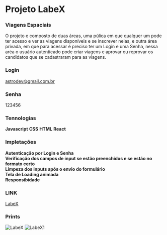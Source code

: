 # Projeto LabeX
### Viagens Espaciais

O projeto e composto de duas áreas, uma púlica em que qualquer um pode ter acesso e ver as viagens
disponíveis e se inscrever nelas, e outra área privada, em que para acessar é preciso ter um Login e uma Senha, nessa aréa o usuário autenticado pode criar viagens e aprovar ou reprovar os candidatos que se cadastraram para as viagens.

### Login
astrodev@gmail.com.br
### Senha
123456

### Tennologias 

**Javascript**
**CSS**
**HTML**
**React**

### Impletações

**Autenticação por Login e Senha<br>
Verificação dos campos de input se estão preenchidos e se estão no formato certo<br>
Limpeza dos inputs após o envio do formulário<br>
Tela de Loading animada<br>
Responsibidade**<br>


### LINK 
[LabeX](https://Projeto-Labex-Adeir-Moreira.surge.sh)

### Prints
![LabeX](https://user-images.githubusercontent.com/98994187/166160590-39af618a-91ce-4740-8117-655f960a5084.png)
![LabeX1](https://user-images.githubusercontent.com/98994187/166160593-213e034a-3532-4213-9bbe-a9dc74ad3996.png)
